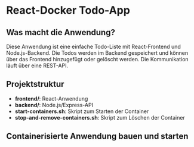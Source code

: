 # React-Docker Todo-App

## Was macht die Anwendung?
Diese Anwendung ist eine einfache Todo-Liste mit React-Frontend und Node.js-Backend. Die Todos werden im Backend gespeichert und können über das Frontend hinzugefügt oder gelöscht werden. Die Kommunikation läuft über eine REST-API.

## Projektstruktur
- **frontend/**: React-Anwendung
- **backend/**: Node.js/Express-API
- **start-containers.sh**: Skript zum Starten der Container
- **stop-and-remove-containers.sh**: Skript zum Löschen der Container

## Containerisierte Anwendung bauen und starten
